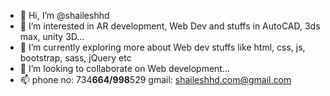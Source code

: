 - 👋 Hi, I’m @shaileshhd
- 👀 I’m interested in AR development, Web Dev and stuffs in AutoCAD, 3ds max, unity 3D...
- 🌱 I’m currently exploring more about Web dev stuffs like html, css, js, bootstrap, sass, jQuery etc
- 💞️ I’m looking to collaborate on Web development...
- 📫 phone no: 734****664/998****529
      gmail: shaileshhd.com@gmail.com

<!---
shaileshhd/shaileshhd is a ✨ special ✨ repository because its `README.md` (this file) appears on your GitHub profile.
You can click the Preview link to take a look at your changes.
--->
